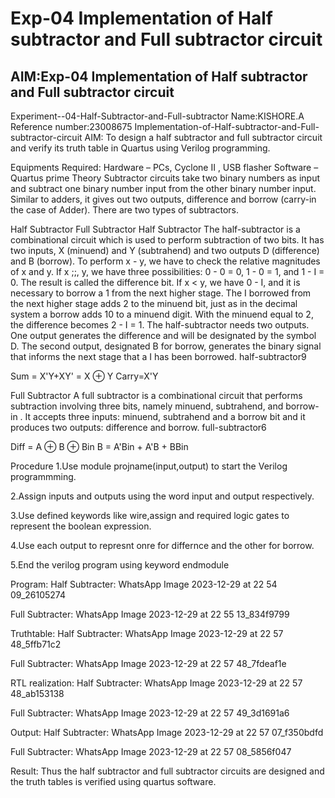 # Exp-04 Implementation of Half subtractor and Full subtractor circuit
## AIM:Exp-04 Implementation of Half subtractor and Full subtractor circuit
Experiment--04-Half-Subtractor-and-Full-subtractor
Name:KISHORE.A
Reference number:23008675
Implementation-of-Half-subtractor-and-Full-subtractor-circuit
AIM:
To design a half subtractor and full subtractor circuit and verify its truth table in Quartus using Verilog programming.

Equipments Required:
Hardware – PCs, Cyclone II , USB flasher
Software – Quartus prime
Theory
Subtractor circuits take two binary numbers as input and subtract one binary number input from the other binary number input. Similar to adders, it gives out two outputs, difference and borrow (carry-in the case of Adder). There are two types of subtractors.

Half Subtractor Full Subtractor
Half Subtractor
The half-subtractor is a combinational circuit which is used to perform subtraction of two bits. It has two inputs, X (minuend) and Y (subtrahend) and two outputs D (difference) and B (borrow). To perform x - y, we have to check the relative magnitudes of x and y. If x ;;, y, we have three possibilities: 0 - 0 = 0, 1 - 0 = 1, and 1 - I = 0. The result is called the difference bit. If x < y, we have 0 - I, and it is necessary to borrow a 1 from the next higher stage. The I borrowed from the next higher stage adds 2 to the minuend bit, just as in the decimal system a borrow adds 10 to a minuend digit. With the minuend equal to 2, the difference becomes 2 - I = 1. The half-subtractor needs two outputs. One output generates the difference and will be designated by the symbol D. The second output, designated B for borrow, generates the binary signal that informs the next stage that a I has been borrowed. half-subtractor9

Sum = X'Y+XY' = X ⊕ Y Carry=X'Y

Full Subtractor
A full subtractor is a combinational circuit that performs subtraction involving three bits, namely minuend, subtrahend, and borrow-in . It accepts three inputs: minuend, subtrahend and a borrow bit and it produces two outputs: difference and borrow. full-subtractor6

Diff = A ⊕ B ⊕ Bin B = A'Bin + A'B + BBin

Procedure
1.Use module projname(input,output) to start the Verilog programmming.

2.Assign inputs and outputs using the word input and output respectively.

3.Use defined keywords like wire,assign and required logic gates to represent the boolean expression.

4.Use each output to represnt onre for differnce and the other for borrow.

5.End the verilog program using keyword endmodule

Program:
Half Subtracter:
WhatsApp Image 2023-12-29 at 22 54 09_26105274

Full Subtracter:
WhatsApp Image 2023-12-29 at 22 55 13_834f9799

Truthtable:
Half Subtracter:
WhatsApp Image 2023-12-29 at 22 57 48_5ffb71c2

Full Subtracter:
WhatsApp Image 2023-12-29 at 22 57 48_7fdeaf1e

RTL realization:
Half Subtracter:
WhatsApp Image 2023-12-29 at 22 57 48_ab153138

Full Subtracter:
WhatsApp Image 2023-12-29 at 22 57 49_3d1691a6

Output:
Half Subtracter:
WhatsApp Image 2023-12-29 at 22 57 07_f350bdfd

Full Subtracter:
WhatsApp Image 2023-12-29 at 22 57 08_5856f047

Result:
Thus the half subtractor and full subtractor circuits are designed and the truth tables is verified using quartus software.

